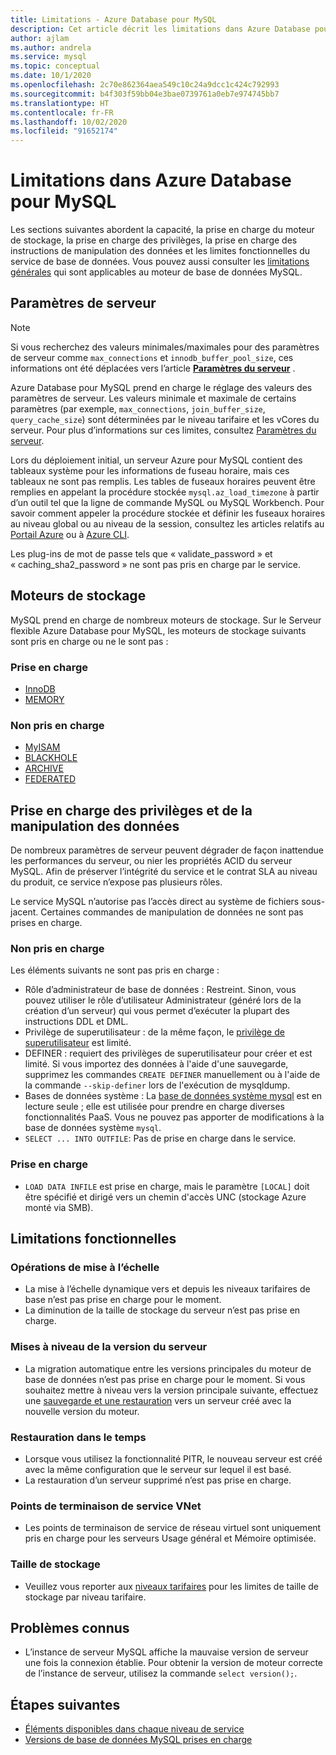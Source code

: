 ```yaml
---
title: Limitations - Azure Database pour MySQL
description: Cet article décrit les limitations dans Azure Database pour MySQL, telles que le nombre de connexions et les options du moteur de stockage.
author: ajlam
ms.author: andrela
ms.service: mysql
ms.topic: conceptual
ms.date: 10/1/2020
ms.openlocfilehash: 2c70e862364aea549c10c24a9dcc1c424c792993
ms.sourcegitcommit: b4f303f59bb04e3bae0739761a0eb7e974745bb7
ms.translationtype: HT
ms.contentlocale: fr-FR
ms.lasthandoff: 10/02/2020
ms.locfileid: "91652174"
---
```

# <a name="limitations-in-azure-database-for-mysql"></a>Limitations dans Azure Database pour MySQL
Les sections suivantes abordent la capacité, la prise en charge du moteur de stockage, la prise en charge des privilèges, la prise en charge des instructions de manipulation des données et les limites fonctionnelles du service de base de données. Vous pouvez aussi consulter les [limitations générales](https://dev.mysql.com/doc/mysql-reslimits-excerpt/5.6/en/limits.html) qui sont applicables au moteur de base de données MySQL.

## <a name="server-parameters"></a>Paramètres de serveur

> [!NOTE]
> Si vous recherchez des valeurs minimales/maximales pour des paramètres de serveur comme `max_connections` et `innodb_buffer_pool_size`, ces informations ont été déplacées vers l’article **[Paramètres du serveur](./concepts-server-parameters.md)** .

Azure Database pour MySQL prend en charge le réglage des valeurs des paramètres de serveur. Les valeurs minimale et maximale de certains paramètres (par exemple, `max_connections`, `join_buffer_size`, `query_cache_size`) sont déterminées par le niveau tarifaire et les vCores du serveur. Pour plus d’informations sur ces limites, consultez [Paramètres du serveur](./concepts-server-parameters.md).

Lors du déploiement initial, un serveur Azure pour MySQL contient des tableaux système pour les informations de fuseau horaire, mais ces tableaux ne sont pas remplis. Les tables de fuseaux horaires peuvent être remplies en appelant la procédure stockée `mysql.az_load_timezone` à partir d’un outil tel que la ligne de commande MySQL ou MySQL Workbench. Pour savoir comment appeler la procédure stockée et définir les fuseaux horaires au niveau global ou au niveau de la session, consultez les articles relatifs au [Portail Azure](howto-server-parameters.md#working-with-the-time-zone-parameter) ou à [Azure CLI](howto-configure-server-parameters-using-cli.md#working-with-the-time-zone-parameter).

Les plug-ins de mot de passe tels que « validate_password » et « caching_sha2_password » ne sont pas pris en charge par le service.

## <a name="storage-engines"></a>Moteurs de stockage

MySQL prend en charge de nombreux moteurs de stockage. Sur le Serveur flexible Azure Database pour MySQL, les moteurs de stockage suivants sont pris en charge ou ne le sont pas :

### <a name="supported"></a>Prise en charge
- [InnoDB](https://dev.mysql.com/doc/refman/5.7/en/innodb-introduction.html)
- [MEMORY](https://dev.mysql.com/doc/refman/5.7/en/memory-storage-engine.html)

### <a name="unsupported"></a>Non pris en charge
- [MyISAM](https://dev.mysql.com/doc/refman/5.7/en/myisam-storage-engine.html)
- [BLACKHOLE](https://dev.mysql.com/doc/refman/5.7/en/blackhole-storage-engine.html)
- [ARCHIVE](https://dev.mysql.com/doc/refman/5.7/en/archive-storage-engine.html)
- [FEDERATED](https://dev.mysql.com/doc/refman/5.7/en/federated-storage-engine.html)

## <a name="privileges--data-manipulation-support"></a>Prise en charge des privilèges et de la manipulation des données

De nombreux paramètres de serveur peuvent dégrader de façon inattendue les performances du serveur, ou nier les propriétés ACID du serveur MySQL. Afin de préserver l’intégrité du service et le contrat SLA au niveau du produit, ce service n’expose pas plusieurs rôles. 

Le service MySQL n’autorise pas l’accès direct au système de fichiers sous-jacent. Certaines commandes de manipulation de données ne sont pas prises en charge. 

### <a name="unsupported"></a>Non pris en charge

Les éléments suivants ne sont pas pris en charge :
- Rôle d’administrateur de base de données : Restreint. Sinon, vous pouvez utiliser le rôle d’utilisateur Administrateur (généré lors de la création d’un serveur) qui vous permet d’exécuter la plupart des instructions DDL et DML. 
- Privilège de superutilisateur : de la même façon, le [privilège de superutilisateur](https://dev.mysql.com/doc/refman/5.7/en/privileges-provided.html#priv_super) est limité.
- DEFINER : requiert des privilèges de superutilisateur pour créer et est limité. Si vous importez des données à l'aide d'une sauvegarde, supprimez les commandes `CREATE DEFINER` manuellement ou à l'aide de la commande `--skip-definer` lors de l'exécution de mysqldump.
- Bases de données système : La [base de données système mysql](https://dev.mysql.com/doc/refman/5.7/en/system-schema.html) est en lecture seule ; elle est utilisée pour prendre en charge diverses fonctionnalités PaaS. Vous ne pouvez pas apporter de modifications à la base de données système `mysql`.
- `SELECT ... INTO OUTFILE`: Pas de prise en charge dans le service.

### <a name="supported"></a>Prise en charge
- `LOAD DATA INFILE` est prise en charge, mais le paramètre `[LOCAL]` doit être spécifié et dirigé vers un chemin d'accès UNC (stockage Azure monté via SMB).

## <a name="functional-limitations"></a>Limitations fonctionnelles

### <a name="scale-operations"></a>Opérations de mise à l’échelle
- La mise à l’échelle dynamique vers et depuis les niveaux tarifaires de base n’est pas prise en charge pour le moment.
- La diminution de la taille de stockage du serveur n’est pas prise en charge.

### <a name="server-version-upgrades"></a>Mises à niveau de la version du serveur
- La migration automatique entre les versions principales du moteur de base de données n’est pas prise en charge pour le moment. Si vous souhaitez mettre à niveau vers la version principale suivante, effectuez une [sauvegarde et une restauration](./concepts-migrate-dump-restore.md) vers un serveur créé avec la nouvelle version du moteur.

### <a name="point-in-time-restore"></a>Restauration dans le temps
- Lorsque vous utilisez la fonctionnalité PITR, le nouveau serveur est créé avec la même configuration que le serveur sur lequel il est basé.
- La restauration d’un serveur supprimé n’est pas prise en charge.

### <a name="vnet-service-endpoints"></a>Points de terminaison de service VNet
- Les points de terminaison de service de réseau virtuel sont uniquement pris en charge pour les serveurs Usage général et Mémoire optimisée.

### <a name="storage-size"></a>Taille de stockage
- Veuillez vous reporter aux [niveaux tarifaires](concepts-pricing-tiers.md) pour les limites de taille de stockage par niveau tarifaire.

## <a name="current-known-issues"></a>Problèmes connus
- L’instance de serveur MySQL affiche la mauvaise version de serveur une fois la connexion établie. Pour obtenir la version de moteur correcte de l’instance de serveur, utilisez la commande `select version();`.

## <a name="next-steps"></a>Étapes suivantes
- [Éléments disponibles dans chaque niveau de service](concepts-pricing-tiers.md)
- [Versions de base de données MySQL prises en charge](concepts-supported-versions.md)
